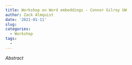 ```yaml
---
title: Workshop on Word embeddings - Connor Gilroy UW
author: Zack Almquist
date: '2021-01-11'
slug:
categories:
  - Workshop
tags:
  - 
---
```


*Abstract*